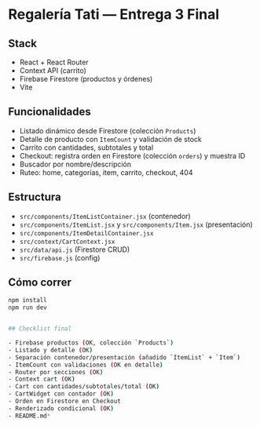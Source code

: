 # Regalería Tati — Entrega 3 Final

## Stack
- React + React Router
- Context API (carrito)
- Firebase Firestore (productos y órdenes)
- Vite

## Funcionalidades
- Listado dinámico desde Firestore (colección `Products`)
- Detalle de producto con `ItemCount` y validación de stock
- Carrito con cantidades, subtotales y total
- Checkout: registra orden en Firestore (colección `orders`) y muestra ID
- Buscador por nombre/descripción
- Ruteo: home, categorías, item, carrito, checkout, 404

## Estructura
- `src/components/ItemListContainer.jsx` (contenedor)
- `src/components/ItemList.jsx` y `src/components/Item.jsx` (presentación)
- `src/components/ItemDetailContainer.jsx`
- `src/context/CartContext.jsx`
- `src/data/api.js` (Firestore CRUD)
- `src/firebase.js` (config)

## Cómo correr
```bash
npm install
npm run dev


## Checklist final

- Firebase productos (OK, colección `Products`)
- Listado y detalle (OK)
- Separación contenedor/presentación (añadido `ItemList` + `Item`)
- ItemCount con validaciones (OK en detalle)
- Router por secciones (OK)
- Context cart (OK)
- Cart con cantidades/subtotales/total (OK)
- CartWidget con contador (OK)
- Orden en Firestore en Checkout
- Renderizado condicional (OK)
- README.md*